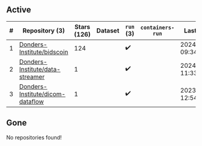 ## Active
| # | Repository (3) | Stars (126) | Dataset | `run` (3) | `containers-run` | Last Modified |
| --- | --- | --- | --- | --- | --- | --- |
| 1 | [Donders-Institute/bidscoin](https://github.com/Donders-Institute/bidscoin) | 124 |  | :heavy_check_mark: |  | 2024-05-02 09:34:27+00:00 |
| 2 | [Donders-Institute/data-streamer](https://github.com/Donders-Institute/data-streamer) | 1 |  | :heavy_check_mark: |  | 2024-05-02 11:33:07+00:00 |
| 3 | [Donders-Institute/dicom-dataflow](https://github.com/Donders-Institute/dicom-dataflow) | 1 |  | :heavy_check_mark: |  | 2023-08-23 12:54:25+00:00 |

## Gone
No repositories found!
